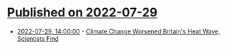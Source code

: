 # [Published on 2022-07-29](index.md)

* [2022-07-29, 14:00:00](https://science.slashdot.org/story/22/07/29/1332209/climate-change-worsened-britains-heat-wave-scientists-find?utm_source=rss1.0mainlinkanon&utm_medium=feed) - [Climate Change Worsened Britain's Heat Wave, Scientists Find](https://science.slashdot.org/story/22/07/29/1332209/climate-change-worsened-britains-heat-wave-scientists-find?utm_source=rss1.0mainlinkanon&utm_medium=feed)
